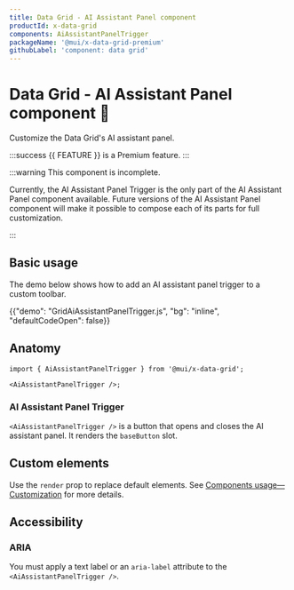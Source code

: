 ```yaml
---
title: Data Grid - AI Assistant Panel component
productId: x-data-grid
components: AiAssistantPanelTrigger
packageName: '@mui/x-data-grid-premium'
githubLabel: 'component: data grid'
---
```


# Data Grid - AI Assistant Panel component [<span class="plan-premium"></span>](/x/introduction/licensing/#premium-plan 'Premium plan') 🚧

<p class="description">Customize the Data Grid's AI assistant panel.</p>

:::success
{{ FEATURE }} is a Premium feature.
:::

:::warning
This component is incomplete.

Currently, the AI Assistant Panel Trigger is the only part of the AI Assistant Panel component available.
Future versions of the AI Assistant Panel component will make it possible to compose each of its parts for full customization.

:::

## Basic usage

The demo below shows how to add an AI assistant panel trigger to a custom toolbar.

{{"demo": "GridAiAssistantPanelTrigger.js", "bg": "inline", "defaultCodeOpen": false}}

## Anatomy

```tsx
import { AiAssistantPanelTrigger } from '@mui/x-data-grid';

<AiAssistantPanelTrigger />;
```

### AI Assistant Panel Trigger

`<AiAssistantPanelTrigger />` is a button that opens and closes the AI assistant panel.
It renders the `baseButton` slot.

## Custom elements

Use the `render` prop to replace default elements.
See [Components usage—Customization](/x/react-data-grid/components/usage/#customization) for more details.

## Accessibility

### ARIA

You must apply a text label or an `aria-label` attribute to the `<AiAssistantPanelTrigger />`.
